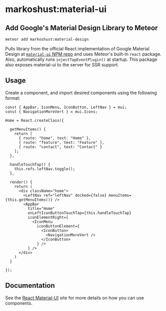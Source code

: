 # markoshust:material-ui

## Add Google's Material Design Library to Meteor

`meteor add markoshust:material-design`

Pulls library from the official React implementation of Google Material Design at <a href="https://www.npmjs.com/package/material-ui" target="_blank">`material-ui` NPM repo</a> and uses Meteor's built-in `react` package. Also, automatically runs `injectTapEventPlugin()` at startup. This package also exposes material-ui to the server for SSR support.

## Usage

Create a component, and import desired components using the following format:

```
const { AppBar, IconMenu, IconButton, LeftNav } = mui;
const { NavigationMoreVert } = mui.Icons;

Home = React.createClass({

  getMenuItems() {
    return [
      { route: "home", text: "Home" },
      { route: "feature", text: "Feature" },
      { route: "contact", text: "Contact" }
    ];
  },

  handleTouchTap() {
    this.refs.leftNav.toggle();
  },

  render() {
    return (
      <div className="home">
        <LeftNav ref="leftNav" docked={false} menuItems={this.getMenuItems()} />
        <AppBar
          title="Home"
          onLeftIconButtonTouchTap={this.handleTouchTap}
          iconElementRight={
            <IconMenu
              iconButtonElement={
                <IconButton>
                  <NavigationMoreVert />
                </IconButton>
              } />
          } />
      </div>
    )
  }

});
```

## Documentation

See the <a href="http://material-ui.com/#/" target="_blank">React Material-UI</a> site for more details on how you can use components.

